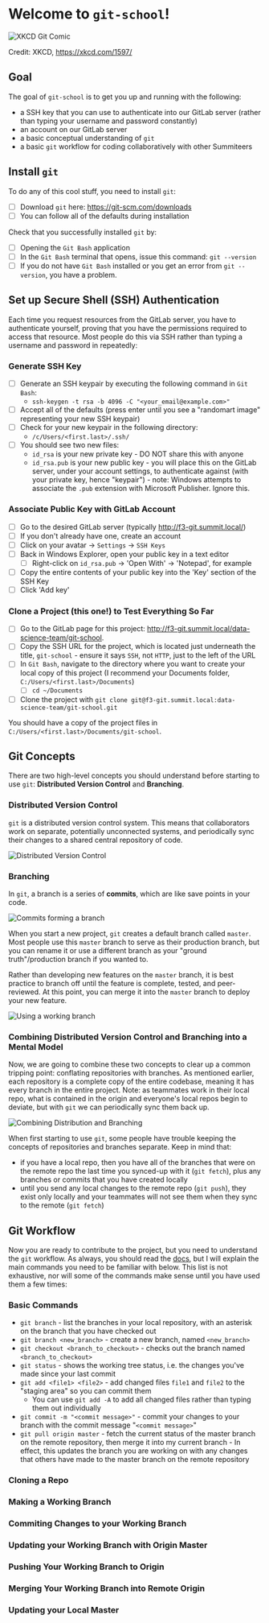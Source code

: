 # Welcome to `git-school`!

![XKCD Git Comic](./img/git_xkcd.png)

Credit: XKCD, https://xkcd.com/1597/

## Goal

The goal of `git-school` is to get you up and running with the following:

- a SSH key that you can use to authenticate into our GitLab server (rather than
  typing your username and password constantly)
- an account on our GitLab server
- a basic conceptual understanding of `git`
- a basic `git` workflow for coding collaboratively with other Summiteers

## Install `git`

To do any of this cool stuff, you need to install `git`:

- [ ] Download `git` here: https://git-scm.com/downloads
- [ ] You can follow all of the defaults during installation

Check that you successfully installed `git` by:

- [ ] Opening the `Git Bash` application
- [ ] In the `Git Bash` terminal that opens, issue this command: `git --version`
- [ ] If you do not have `Git Bash` installed or you get an error from
      `git --version`, you have a problem.

## Set up Secure Shell (SSH) Authentication

Each time you request resources from the GitLab server, you have to authenticate
yourself, proving that you have the permissions required to access that
resource. Most people do this via SSH rather than typing a username and
password in repeatedly:

### Generate SSH Key

- [ ] Generate an SSH keypair by executing the following command in `Git Bash`:
  - `ssh-keygen -t rsa -b 4096 -C "<your_email@example.com>"`
- [ ] Accept all of the defaults (press enter until you see a "randomart image"
      representing your new SSH keypair)
- [ ] Check for your new keypair in the following directory:
  - `/c/Users/<first.last>/.ssh/`
- [ ] You should see two new files:
  - `id_rsa` is your new private key - DO NOT share this with anyone
  - `id_rsa.pub` is your new public key - you will place this on the GitLab
    server, under your account settings, to authenticate against (with your
    private key, hence "keypair") - note: Windows attempts to associate the
    `.pub` extension with Microsoft Publisher. Ignore this.

### Associate Public Key with GitLab Account

- [ ] Go to the desired GitLab server (typically http://f3-git.summit.local/)
- [ ] If you don't already have one, create an account
- [ ] Click on your avatar &rarr; `Settings` &rarr; `SSH Keys`
- [ ] Back in Windows Explorer, open your public key in a text editor
  - [ ] Right-click on `id_rsa.pub` &rarr; 'Open With' &rarr; 'Notepad',
        for example
- [ ] Copy the entire contents of your public key into the 'Key' section of
      the SSH Key
- [ ] Click 'Add key'

### Clone a Project (this one!) to Test Everything So Far

- [ ] Go to the GitLab page for this project:
      http://f3-git.summit.local/data-science-team/git-school.
- [ ] Copy the SSH URL for the project, which is located just underneath the
      title, `git-school` - ensure it says `SSH`, not `HTTP`, just to the left
      of the URL
- [ ] In `Git Bash`, navigate to the directory where you want to create your
      local copy of this project (I recommend your Documents folder,
      `C:/Users/<first.last>/Documents`)
  - [ ] `cd ~/Documents`
- [ ] Clone the project with
      `git clone git@f3-git.summit.local:data-science-team/git-school.git`

You should have a copy of the project files in
`C:/Users/<first.last>/Documents/git-school`.

## Git Concepts

There are two high-level concepts you should understand before starting to use
`git`: **Distributed Version Control** and **Branching**.

### Distributed Version Control

`git` is a distributed version control system. This means that collaborators
work on separate, potentially unconnected systems, and periodically sync their
changes to a shared central repository of code.

![Distributed Version Control](./img/git_distributed_version_control.png)

### Branching

In `git`, a branch is a series of **commits**, which are like save points in
your code.

![Commits forming a branch](./img/branching_1_commits_forming_a_branch.png)

When you start a new project, `git` creates a default branch called `master`.
Most people use this `master` branch to serve as their production branch, but
you can rename it or use a different branch as your "ground truth"/production
branch if you wanted to.

Rather than developing new features on the `master` branch, it is best practice
to branch off until the feature is complete, tested, and peer-reviewed. At this
point, you can merge it into the `master` branch to deploy your new feature.

![Using a working branch](./img/branching_2_working_branch.png)

### Combining Distributed Version Control and Branching into a Mental Model

Now, we are going to combine these two concepts to clear up a common tripping
point: conflating repositories with branches. As mentioned earlier, each
repository is a complete copy of the entire codebase, meaning it has every
branch in the entire project. Note: as teammates work in their local repo,
what is contained in the origin and everyone's local repos begin to deviate,
but with `git` we can periodically sync them back up.

![Combining Distribution and Branching](./img/git_concepts_combining_distributed_and_branching.png)

When first starting to use `git`, some people have trouble keeping the concepts
of repositories and branches separate. Keep in mind that:

- if you have a local repo, then you have all of the branches that were on the
  remote repo the last time you synced-up with it (`git fetch`), plus any
  branches or commits that you have created locally
- until you send any local changes to the remote repo (`git push`), they exist
  only locally and your teammates will not see them when they sync to the
  remote (`git fetch`)

## Git Workflow

Now you are ready to contribute to the project, but you need to understand the
`git` workflow. As always, you should read the [docs](https://git-scm.com/docs),
but I will explain the main commands you need to be familiar with below. This
list is not exhaustive, nor will some of the commands make sense until you have
used them a few times:

### Basic Commands

- `git branch` - list the branches in your local repository, with an asterisk
  on the branch that you have checked out
- `git branch <new_branch>` - create a new branch, named `<new_branch>`
- `git checkout <branch_to_checkout>` - checks out the branch named
  `<branch_to_checkout>`
- `git status` - shows the working tree status, i.e. the changes you've made
  since your last commit
- `git add <file1> <file2>` - add changed files `file1` and `file2` to the
  "staging area" so you can commit them
  - You can use `git add -A` to add all changed files rather than typing them
    out individually
- `git commit -m "<commit message>"` - commit your changes to your branch with
  the commit message "`<commit message>`"
- `git pull origin master` - fetch the current status of the master branch on
  the remote repository, then merge it into my current branch - In effect, this
  updates the branch you are working on with any changes that others have made
  to the master branch on the remote repository

### Cloning a Repo

### Making a Working Branch

### Commiting Changes to your Working Branch

### Updating your Working Branch with Origin Master

### Pushing Your Working Branch to Origin

### Merging Your Working Branch into Remote Origin

### Updating your Local Master
